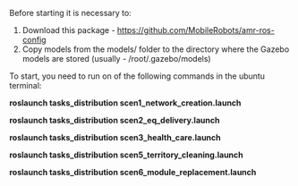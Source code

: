Before starting it is necessary to:
1. Download this package - https://github.com/MobileRobots/amr-ros-config
2. Copy models from the models/ folder to the directory where the Gazebo models are stored (usually - /root/.gazebo/models)

To start, you need to run on of the following commands in the ubuntu terminal:

**roslaunch tasks_distribution scen1_network_creation.launch**

**roslaunch tasks_distribution scen2_eq_delivery.launch**

**roslaunch tasks_distribution scen3_health_care.launch**

**roslaunch tasks_distribution scen5_territory_cleaning.launch**

**roslaunch tasks_distribution scen6_module_replacement.launch**
